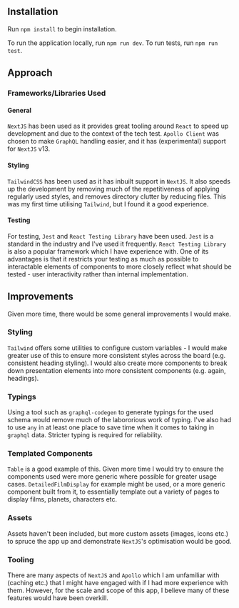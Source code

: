 ## Installation

Run `npm install` to begin installation.

To run the application locally, run `npm run dev`. To run tests, run `npm run test`.

## Approach

### Frameworks/Libraries Used

#### General

`NextJS` has been used as it provides great tooling around `React` to speed up development and due to the context of the tech test. `Apollo Client` was chosen to make `GraphQL` handling easier, and it has (experimental) support for `NextJS` v13.

#### Styling

`TailwindCSS` has been used as it has inbuilt support in `NextJS`. It also speeds up the development by removing much of the repetitiveness of applying regularly used styles, and removes directory clutter by reducing files. This was my first time utilising `Tailwind`, but I found it a good experience.

#### Testing

For testing, `Jest` and `React Testing Library` have been used. `Jest` is a standard in the industry and I've used it frequently. `React Testing Library` is also a popular framework which I have experience with. One of its advantages is that it restricts your testing as much as possible to interactable elements of components to more closely reflect what should be tested - user interactivity rather than internal implementation.

## Improvements

Given more time, there would be some general improvements I would make.

### Styling

`Tailwind` offers some utilities to configure custom variables - I would make greater use of this to ensure more consistent styles across the board (e.g. consistent heading styling). I would also create more components to break down presentation elements into more consistent components (e.g. again, headings).

### Typings

Using a tool such as `graphql-codegen` to generate typings for the used schema would remove much of the labororious work of typing. I've also had to use `any` in at least one place to save time when it comes to taking in `graphql` data. Stricter typing is required for reliability.

### Templated Components

`Table` is a good example of this. Given more time I would try to ensure the components used were more generic where possible for greater usage cases. `DetailedFilmDisplay` for example might be used, or a more generic component built from it, to essentially template out a variety of pages to display films, planets, characters etc.

### Assets

Assets haven't been included, but more custom assets (images, icons etc.) to spruce the app up and demonstrate `NextJS`'s optimisation would be good.

### Tooling

There are many aspects of `NextJS` and `Apollo` which I am unfamiliar with (caching etc.) that I might have engaged with if I had more experience with them. However, for the scale and scope of this app, I believe many of these features would have been overkill.
